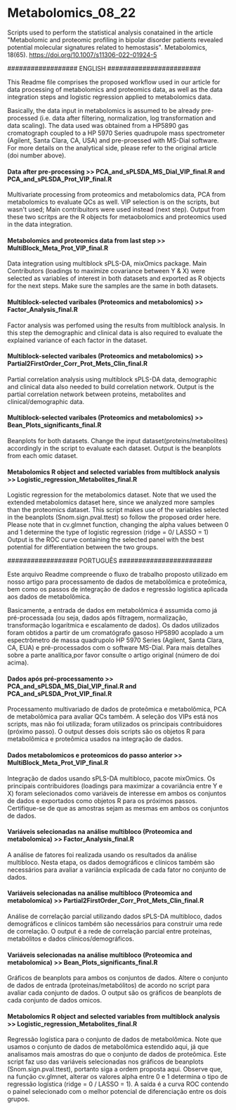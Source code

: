 # Metabolomics_08_22
Scripts used to perform the statistical analysis conatained in the article "Metabolomic and proteomic profiling in bipolar disorder patients revealed potential molecular signatures related to hemostasis". Metabolomics, 18(65). https://doi.org/10.1007/s11306-022-01924-5

################## ENGLISH ########################

This Readme file comprises the proposed workflow used in our article for data processing of metabolomics and proteomics data, as well as the data integration steps and logistic regression applied to metabolomics data.

Basically, the data input in metabolomics is assumed to be already pre-processed (i.e. data after filtering, normalization, log transformation and data scaling). The data used was obtained from a HP5890 gas cromatograph coupled to a HP 5970 Series quadrupole mass spectrometer (Agilent, Santa Clara, CA, USA) and pre-proessed with MS-Dial software. For more details on the analytical side, please refer to the original article (doi number above).

#### Data after pre-processing >> PCA_and_sPLSDA_MS_Dial_VIP_final.R and PCA_and_sPLSDA_Prot_VIP_final.R

Multivariate processing from proteomics and metabolomics data, PCA from metabolomics to evaluate QCs as well. VIP selection is on the scripts, but wasn't used; Main contribuitors were used instead (next step). Output from these two scritps are the R objects for metaobolomics and proteomics used in the data integration.

#### Metabolomics and proteomics data from last step >> MultiBlock_Meta_Prot_VIP_final.R

Data integration using multiblock sPLS-DA, mixOmics package. Main Contributors (loadings to maximize covariance between Y & X) were selected as variables of interest in both datasets and exported as R objects for the next steps. Make sure the samples are the same in both datasets.

#### Multiblock-selected varibales (Proteomics and metabolomics) >> Factor_Analysis_final.R

Factor analysis was perfomed using the results from multiblock analysis. In this step the demographic and clinical data is also required to evaluate the explained variance of each factor in the dataset.

#### Multiblock-selected varibales (Proteomics and metabolomics) >> Partial2FirstOrder_Corr_Prot_Mets_Clin_final.R

Partial correlation analysis using multiblock sPLS-DA data, demographic and clinical data also needed to build correlation network. Output is the partial correlation network between proteins, metabolites and clinical/demographic data.

#### Multiblock-selected varibales (Proteomics and metabolomics) >> Bean_Plots_significants_final.R

Beanplots for both datasets. Change the input dataset(proteins/metabolites) accordingly in the script to evaluate each dataset. Output is the beanplots from each omic dataset.

#### Metabolomics R object and selected variables from multiblock analysis >> Logistic_regression_Metabolites_final.R

Logistic regression for the metabolomics dataset. Note that we used the extended metabolomics dataset here, since we analyzed more samples than the proteomics dataset. This script makes use of the variables selected in the beanplots (Snom.sign.pval.ttest) so follow the proposed order here.
Please note that in cv.glmnet function, changing the alpha values between 0 and 1 determine the type of logistic regression (ridge = 0/ LASSO = 1)
Output is the ROC curve containing the selected panel with the best potential for differentiation between the two groups.


################## PORTUGUÊS ########################

Este arquivo Readme compreende o fluxo de trabalho proposto utilizado em nosso artigo para processamento de dados de metabolômica e proteômica, bem como os passos de integração de dados e regressão logística aplicada aos dados de metabolômica.

Basicamente, a entrada de dados em metabolômica é assumida como já pré-processada (ou seja, dados após filtragem, normalização, transformação logarítmica e escalamento de dados). Os dados utilizados foram obtidos a partir de um cromatógrafo gasoso HP5890 acoplado a um espectrômetro de massa quadrupolo HP 5970 Series (Agilent, Santa Clara, CA, EUA) e pré-processados com o software MS-Dial. Para mais detalhes sobre a parte analítica,por favor consulte o artigo original (número de doi acima).

#### Dados após pré-processamento >> PCA_and_sPLSDA_MS_Dial_VIP_final.R and PCA_and_sPLSDA_Prot_VIP_final.R

Processamento multivariado de dados de proteômica e metabolômica, PCA de metabolômica para avaliar QCs também. A seleção dos VIPs está nos scripts, mas não foi utilizada; foram utilizados os principais contribuidores (próximo passo). O output desses dois scripts são os objetos R para metabolômica e proteômica usados na integração de dados.

#### Dados metabolomicos e proteomicos do passo anterior >> MultiBlock_Meta_Prot_VIP_final.R

Integração de dados usando sPLS-DA multibloco, pacote mixOmics. Os principais contribuidores (loadings para maximizar a covariância entre Y e X) foram selecionados como variáveis de interesse em ambos os conjuntos de dados e exportados como objetos R para os próximos passos. Certifique-se de que as amostras sejam as mesmas em ambos os conjuntos de dados.

#### Variáveis selecionadas na análise multibloco (Proteomica and metabolomica) >> Factor_Analysis_final.R

A análise de fatores foi realizada usando os resultados da análise multibloco. Nesta etapa, os dados demográficos e clínicos também são necessários para avaliar a variância explicada de cada fator no conjunto de dados.

#### Variáveis selecionadas na análise multibloco (Proteomica and metabolomica) >> Partial2FirstOrder_Corr_Prot_Mets_Clin_final.R

Análise de correlação parcial utilizando dados sPLS-DA multibloco, dados demográficos e clínicos também são necessários para construir uma rede de correlação. O output é a rede de correlação parcial entre proteínas, metabólitos e dados clínicos/demográficos.

#### Variáveis selecionadas na análise multibloco (Proteomica and metabolomica) >> Bean_Plots_significants_final.R

Gráficos de beanplots para ambos os conjuntos de dados. Altere o conjunto de dados de entrada (proteínas/metabólitos) de acordo no script para avaliar cada conjunto de dados. O output são os gráficos de beanplots de cada conjunto de dados omicos.

#### Metabolomics R object and selected variables from multiblock analysis >> Logistic_regression_Metabolites_final.R

Regressão logística para o conjunto de dados de metabolômica. Note que usamos o conjunto de dados de metabolômica estendido aqui, já que analisamos mais amostras do que o conjunto de dados de proteômica. Este script faz uso das variáveis selecionadas nos gráficos de beanplots (Snom.sign.pval.ttest), portanto siga a ordem proposta aqui.
Observe que, na função cv.glmnet, alterar os valores alpha entre 0 e 1 determina o tipo de regressão logística (ridge = 0 / LASSO = 1).
A saída é a curva ROC contendo o painel selecionado com o melhor potencial de diferenciação entre os dois grupos.


